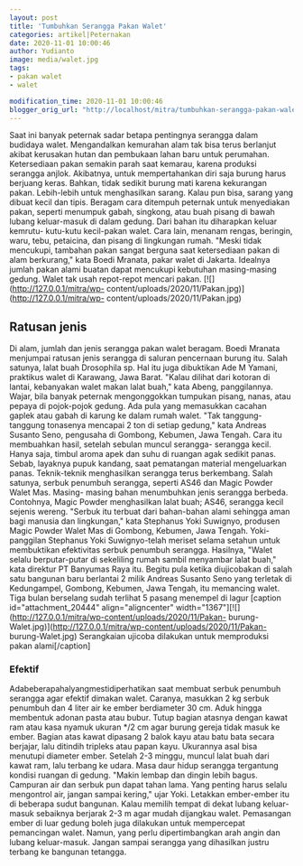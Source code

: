 ```yaml
---
layout: post
title: 'Tumbuhkan Serangga Pakan Walet'
categories: artikel|Peternakan
date: 2020-11-01 10:00:46
author: Yudianto
image: media/walet.jpg
tags:
- pakan walet
- walet

modification_time: 2020-11-01 10:00:46
blogger_orig_url: "http://localhost/mitra/tumbuhkan-serangga-pakan-walet.html"
---
```


Saat ini banyak peternak sadar betapa pentingnya serangga dalam budidaya
walet. Mengandalkan kemurahan alam tak bisa terus berlanjut akibat kerusakan
hutan dan pembukaan lahan baru untuk perumahan. Ketersediaan pakan semakin
parah saat kemarau, karena produksi serangga anjlok. Akibatnya, untuk
mempertahankan diri saja burung harus berjuang keras. Bahkan, tidak sedikit
burung mati karena kekurangan pakan. Lebih-lebih untuk menghasilkan sarang.
Kalau pun bisa, sarang yang dibuat kecil dan tipis. Beragam cara ditempuh
peternak untuk menyediakan pakan, seperti menumpuk gabah, singkong, atau buah
pisang di bawah lubang keluar-masuk di dalam gedung. Dari bahan itu diharapkan
keluar kemrutu- kutu-kutu kecil-pakan walet. Cara lain, menanam rengas,
beringin, waru, tebu, petaicina, dan pisang di lingkungan rumah. "Meski tidak
mencukupi, tambahan pakan sangat berguna saat ketersediaan pakan di alam
berkurang," kata Boedi Mranata, pakar walet di Jakarta. Idealnya jumlah pakan
alami buatan dapat mencukupi kebutuhan masing-masing gedung. Walet tak usah
repot-repot mencari pakan. [![](http://127.0.0.1/mitra/wp-
content/uploads/2020/11/Pakan.jpg)](http://127.0.0.1/mitra/wp-
content/uploads/2020/11/Pakan.jpg)

## Ratusan jenis

Di alam, jumlah dan jenis serangga pakan walet beragam. Boedi Mranata
menjumpai ratusan jenis serangga di saluran pencernaan burung itu. Salah
satunya, lalat buah Drosophila sp. Hal itu juga dibuktikan Ade M Yamani,
praktikus walet di Karawang, Jawa Barat. "Kalau dilihat dari kotoran di
lantai, kebanyakan walet makan lalat buah," kata Abeng, panggilannya. Wajar,
bila banyak peternak mengonggokkan tumpukan pisang, nanas, atau pepaya di
pojok-pojok gedung. Ada pula yang memasukkan cacahan gaplek atau gabah di
karung ke dalam rumah walet. "Tak tanggung-tanggung tonasenya mencapai 2 ton
di setiap gedung," kata Andreas Susanto Seno, pengusaha di Gombong, Kebumen,
Jawa Tengah. Cara itu membuahkan hasil, setelah sebulan muncul serangga-
serangga kecil. Hanya saja, timbul aroma apek dan suhu di ruangan agak sedikit
panas. Sebab, layaknya pupuk kandang, saat pematangan material mengeluarkan
panas. Teknik-teknik menghasilkan serangga terus berkembang. Salah satunya,
serbuk penumbuh serangga, seperti AS46 dan Magic Powder Walet Mas. Masing-
masing bahan menumbuhkan jenis serangga berbeda. Contohnya, Magic Powder
menghasilkan lalat buah; AS46, serangga kecil sejenis wereng. "Serbuk itu
terbuat dari bahan-bahan alami sehingga aman bagi manusia dan lingkungan,"
kata Stephanus Yoki Suwignyo, produsen Magic Powder Walet Mas di Gombong,
Kebumen, Jawa Tengah. Yoki-panggilan Stephanus Yoki Suwignyo-telah meriset
selama setahun untuk membuktikan efektivitas serbuk penumbuh serangga.
Hasilnya, "Walet selalu berputar-putar di sekeliling rumah sambil menyambar
lalat buah," kata direktur PT Banyumas Raya itu. Begitu pula ketika
diujicobakan di salah satu bangunan baru berlantai 2 milik Andreas Susanto
Seno yang terletak di Kedungampel, Gombong, Kebumen, Jawa Tengah, itu
memancing walet. Tiga bulan berselang sudah terlihat 5 pasang menempel di
lagur [caption id="attachment_20444" align="aligncenter"
width="1367"][![](http://127.0.0.1/mitra/wp-content/uploads/2020/11/Pakan-
burung-Walet.jpg)](http://127.0.0.1/mitra/wp-content/uploads/2020/11/Pakan-
burung-Walet.jpg) Serangkaian ujicoba dilakukan untuk memproduksi pakan
alami[/caption]

### Efektif

Adabeberapahalyangmestidiperhatikan saat membuat serbuk penumbuh serangga agar
efektif dimakan walet. Caranya, masukkan 2 kg serbuk penumbuh dan 4 liter air
ke ember berdiameter 30 cm. Aduk hingga membentuk adonan pasta atau bubur.
Tutup bagian atasnya dengan kawat ram atau kasa nyamuk ukuran */2 cm agar
burung gereja tidak masuk ke ember. Bagian atas kawat dipasang 2 balok kayu
atau batu bata secara berjajar, lalu ditindih tripleks atau papan kayu.
Ukurannya asal bisa menutupi diameter ember. Setelah 2-3 minggu, muncul lalat
buah dari kawat ram, lalu terbang ke udara. Masa daur hidup serangga
tergantung kondisi ruangan di gedung. "Makin lembap dan dingin lebih bagus.
Campuran air dan serbuk pun dapat tahan lama. Yang penting harus selalu
mengontrol air, jangan sampai kering," ujar Yoki. Letakkan ember-ember itu di
beberapa sudut bangunan. Kalau memilih tempat di dekat lubang keluar-masuk
sebaiknya berjarak 2-3 m agar mudah dijangkau walet. Pemasangan ember di luar
gedung boleh juga dilakukan untuk mempercepat pemancingan walet. Namun, yang
perlu dipertimbangkan arah angin dan lubang keluar-masuk. Jangan sampai
serangga yang dihasilkan justru terbang ke bangunan tetangga.


